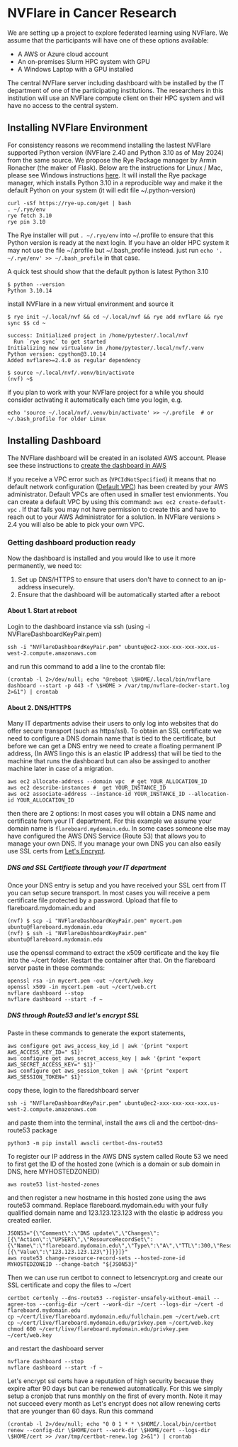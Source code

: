 # NVFlare in Cancer Research 

We are setting up a project to explore federated learning using NVFlare. We assume that the participants will have one of these options available: 

- A AWS or Azure cloud account
- An on-premises Slurm HPC system with GPU 
- A Windows Laptop with a GPU installed 

The central NVFlare server including dashboard with be installed by the IT department of one of the participating institutions. The researchers in this institution will use an NVFlare compute client on their HPC system and will have no access to the central system. 

## Installing NVFlare Environment 

For consistency reasons we recommend installing the lastest NVFlare supported Python version (NVFlare 2.40 and Python 3.10 as of May 2024) from the same source. We propose the Rye Package manager by Armin Ronacher (the maker of Flask). Below are the instructions for Linux / Mac, please see Windows instructions [here](https://rye-up.com/). It will install the Rye package manager, which installs Python 3.10 in a reproducible way and make it the default Python on your system (it will edit file ~/.python-version)

```
curl -sSf https://rye-up.com/get | bash
. ~/.rye/env
rye fetch 3.10
rye pin 3.10
```

The Rye installer will put `. ~/.rye/env` into ~/.profile to ensure that this Python version is ready at the next login. If you have an older HPC system it may not use the file ~/.profile but ~/.bash_profile instead. just run `echo '. ~/.rye/env' >> ~/.bash_profile` in that case. 

A quick test should show that the default python is latest Python 3.10

```
$ python --version
Python 3.10.14
```

install NVFlare in a new virtual environment and source it

```
$ rye init ~/.local/nvf && cd ~/.local/nvf && rye add nvflare && rye sync $$ cd ~

success: Initialized project in /home/pytester/.local/nvf
  Run `rye sync` to get started
Initializing new virtualenv in /home/pytester/.local/nvf/.venv
Python version: cpython@3.10.14
Added nvflare>=2.4.0 as regular dependency

$ source ~/.local/nvf/.venv/bin/activate
(nvf) ~$
```

if you plan to work with your NVFlare project for a while you should consider activating it automatically each time you login, e.g. 

```
echo 'source ~/.local/nvf/.venv/bin/activate' >> ~/.profile  # or ~/.bash_profile for older Linux
```

## 


## Installing Dashboard

The NVFlare dashboard will be created in an isolated AWS account. Please see these instructions to [create the dashboard in AWS](https://nvflare.readthedocs.io/en/main/real_world_fl/cloud_deployment.html#create-dashboard-on-aws)

If you receive a VPC error such as (`VPCIdNotSpecified`) it means that no default network configuration ([Default VPC](https://docs.aws.amazon.com/vpc/latest/userguide/default-vpc.html)) has been created by your AWS administrator. Default VPCs are often used in smaller test envionments. You can create a default VPC by using this command: `aws ec2 create-default-vpc` . If that fails you may not have permission to create this and have to reach out to your AWS Administrator for a solution. In NVFlare versions > 2.4 you will also be able to pick your own VPC. 

### Getting dashboard production ready 

Now the dashboard is installed and you would like to use it more permanently, we need to:

1. Set up DNS/HTTPS to ensure that users don't have to connect to an ip-address insecurely.  
1. Ensure that the dashboard will be automatically started after a reboot 

#### About 1. Start at reboot 

Login to the dashboard instance via ssh (using -i NVFlareDashboardKeyPair.pem)  

```
ssh -i "NVFlareDashboardKeyPair.pem" ubuntu@ec2-xxx-xxx-xxx-xxx.us-west-2.compute.amazonaws.com
```

and run this command to add a line to the crontab file:

```
(crontab -l 2>/dev/null; echo "@reboot \$HOME/.local/bin/nvflare dashboard --start -p 443 -f \$HOME > /var/tmp/nvflare-docker-start.log 2>&1") | crontab
```


#### About 2. DNS/HTTPS

Many IT departments advise their users to only log into websites that do offer secure transport (such as https/ssl). To obtain an SSL certificate we need to configure a DNS domain name that is tied to the certificate, but before we can get a DNS entry we need to create a floating permanent IP address, (In AWS lingo this is an elastic IP address) that will be tied to the machine that runs the dashboard but can also be assinged to another machine later in case of a migration. 

```
aws ec2 allocate-address --domain vpc  # get YOUR_ALLOCATION_ID
aws ec2 describe-instances #  get YOUR_INSTANCE_ID
aws ec2 associate-address --instance-id YOUR_INSTANCE_ID --allocation-id YOUR_ALLOCATION_ID
```

then there are 2 options: In most cases you will obtain a DNS name and certificate from your IT department. For this example we assume your domain name is `flareboard.mydomain.edu`. In some cases someone else may have configured the AWS DNS Service (Route 53) that allows you to manage your own DNS. If you manage your own DNS you can also easily use SSL certs from [Let's Encrypt](https://letsencrypt.org/). 

##### DNS and SSL Certificate through your IT department 

Once your DNS entry is setup and you have received your SSL cert from IT you can setup secure transport. In most cases you will receive a pem certificate file protected by a password. Upload that file to flareboard.mydomain.edu and 

```
(nvf) $ scp -i "NVFlareDashboardKeyPair.pem" mycert.pem ubuntu@flareboard.mydomain.edu
(nvf) $ ssh -i "NVFlareDashboardKeyPair.pem" ubuntu@flareboard.mydomain.edu
```

use the openssl command to extract the x509 certificate and the key file into the ~/cert folder. Restart the container after that. On the flareboard server paste in these commands:

```
openssl rsa -in mycert.pem -out ~/cert/web.key
openssl x509 -in mycert.pem -out ~/cert/web.crt
nvflare dashboard --stop 
nvflare dashboard --start -f ~
```

##### DNS through Route53 and let's encrypt SSL 


Paste in these commands to generate the export statements, 

```
aws configure get aws_access_key_id | awk '{print "export AWS_ACCESS_KEY_ID=" $1}'
aws configure get aws_secret_access_key | awk '{print "export AWS_SECRET_ACCESS_KEY=" $1}'
aws configure get aws_session_token | awk '{print "export AWS_SESSION_TOKEN=" $1}'
```

copy these, login to the flaredshboard server 

```
ssh -i "NVFlareDashboardKeyPair.pem" ubuntu@ec2-xxx-xxx-xxx-xxx.us-west-2.compute.amazonaws.com
```

and paste them into the terminal, install the aws cli and the certbot-dns-route53 package 

```
python3 -m pip install awscli certbot-dns-route53
```

To register our IP address in the AWS DNS system called Route 53 we need to first get the ID of the hosted zone (which is a domain or sub domain in DNS, here MYHOSTEDZONEID) 

```
aws route53 list-hosted-zones
```

and then register a new hostname in this hosted zone using the aws route53 command. Replace flareboard.mydomain.edu with your fully qualified domain name and 123.123.123.123 with the elastic ip address you created earlier. 

```
JSON53="{\"Comment\":\"DNS update\",\"Changes\":[{\"Action\":\"UPSERT\",\"ResourceRecordSet\":{\"Name\":\"flareboard.mydomain.edu\",\"Type\":\"A\",\"TTL\":300,\"ResourceRecords\":[{\"Value\":\"123.123.123.123\"}]}}]}"
aws route53 change-resource-record-sets --hosted-zone-id MYHOSTEDZONEID --change-batch "${JSON53}"
```

Then we can use run certbot to connect to letsencrypt.org and create our SSL certificate and copy the files to ~/cert

```
certbot certonly --dns-route53 --register-unsafely-without-email --agree-tos --config-dir ~/cert --work-dir ~/cert --logs-dir ~/cert -d flareboard.mydomain.edu
cp ~/cert/live/flareboard.mydomain.edu/fullchain.pem ~/cert/web.crt
cp ~/cert/live/flareboard.mydomain.edu/privkey.pem ~/cert/web.key
chmod 600 ~/cert/live/flareboard.mydomain.edu/privkey.pem ~/cert/web.key
```

and restart the dashboard server 

```
nvflare dashboard --stop 
nvflare dashboard --start -f ~
```

Let's encrypt ssl certs have a reputation of high security because they expire after 90 days but can be renewed automatically. For this we simply setup a cronjob that runs monthly on the first of every month. Note it may not succeed every month as Let's encrypt does not allow renewing certs that are younger than 60 days. Run this command

```
(crontab -l 2>/dev/null; echo "0 0 1 * * \$HOME/.local/bin/certbot renew --config-dir \$HOME/cert --work-dir \$HOME/cert --logs-dir \$HOME/cert >> /var/tmp/certbot-renew.log 2>&1") | crontab
```

